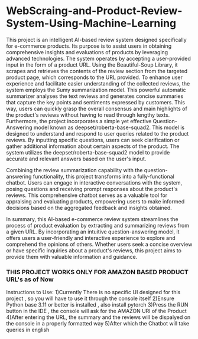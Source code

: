 # WebScraing-and-Product-Review-System-Using-Machine-Learning

This project is an intelligent AI-based review system designed specifically for e-commerce products. Its purpose is to assist users in obtaining comprehensive insights and evaluations of products by leveraging advanced technologies. The system operates by accepting a user-provided input in the form of a product URL. Using the Beautiful-Soup Library, it scrapes and retrieves the contents of the review section from the targeted product page, which corresponds to the URL provided.
To enhance user experience and facilitate easier understanding of the collected reviews, the system employs the Sumy summarization model. This powerful automatic summarizer analyses the text reviews and generates concise summaries that capture the key points and sentiments expressed by customers. This way, users can quickly grasp the overall consensus and main highlights of the product's reviews without having to read through lengthy texts.
Furthermore, the project incorporates a simple yet effective Question-Answering model known as deepset/roberta-base-squad2. This model is designed to understand and respond to user queries related to the product reviews. By inputting specific questions, users can seek clarification or gather additional information about certain aspects of the product. The system utilizes the deepset/roberta-base-squad2 model to provide accurate and relevant answers based on the user's input.

Combining the review summarization capability with the question-answering functionality, this project transforms into a fully-functional chatbot. Users can engage in interactive conversations with the system, posing questions and receiving prompt responses about the product's reviews. This comprehensive chatbot serves as a valuable tool for appraising and evaluating products, empowering users to make informed decisions based on the aggregated feedback and insights obtained.

In summary, this AI-based e-commerce review system streamlines the process of product evaluation by extracting and summarizing reviews from a given URL. By incorporating an intuitive question-answering model, it offers users a user-friendly and interactive experience to explore and comprehend the opinions of others. Whether users seek a concise overview or have specific inquiries about a product's reviews, this project aims to provide them with valuable information and guidance.

### THIS PROJECT WORKS ONLY FOR AMAZON BASED PRODUCT URL's as of Now ###

Instructions to Use:
1)Currently There is no specific UI designed for this project , so you will have to use it through the console itself 
2)Ensure Python base 3.11 or better is installed , also install pytorch 
3)Press the RUN button in the IDE , the console will ask for the AMAZON URl of the Product
4)After entering the URL, the summary and the reviews will be dispalyed on the console in a properly formatted way
5)After which the Chatbot will take queries in english

